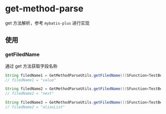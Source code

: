 # get-method-parse

get 方法解析，参考 `mybatis-plus` 进行实现

## 使用

### getFiledName

通过 get 方法获取字段名称

```java
String filedName1 = GetMethodParseUtils.getFiledName(((SFunction<TestBean, String>)TestBean::getValue));
// filedName1 = "value"

String filedName2 = GetMethodParseUtils.getFiledName(((SFunction<TestBean, TestBean>)TestBean::getNext));
// filedName2 = "next"

String filedName3 = GetMethodParseUtils.getFiledName(((SFunction<TestBean, TestBean>)TestBean::getAliasList));
// filedName2 = "aliasList"
```